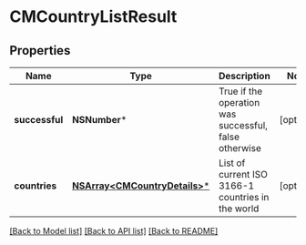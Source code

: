 # CMCountryListResult

## Properties
Name | Type | Description | Notes
------------ | ------------- | ------------- | -------------
**successful** | **NSNumber*** | True if the operation was successful, false otherwise | [optional] 
**countries** | [**NSArray&lt;CMCountryDetails&gt;***](CMCountryDetails.md) | List of current ISO 3166-1 countries in the world | [optional] 

[[Back to Model list]](../README.md#documentation-for-models) [[Back to API list]](../README.md#documentation-for-api-endpoints) [[Back to README]](../README.md)


